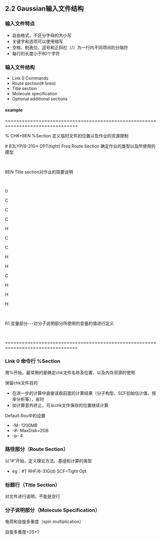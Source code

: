 ## 2.2 Gaussian输入文件结构

### 输入文件特点

- 自由格式，不区分字母的大小写
- 关键字和选项可以使用缩写
- 空格、制表位、逗号和正斜杠（/）为一行内不同项间的分隔符
- 每行的长度小于80个字符

### 输入文件结构

- Link 0 Commands
- Route section(# lines)
- Title section
- Molecule specification
- Optional additional sections

#### example

================================================================================

% CHK=BEN      %Section 定义临时文件的位置以及作业的资源限制

\# B3LYP/6-31G* OPT(tight)    Freq    Route Section 确定作业的类型以及所使用的模型

<br>

BEN Title section对作业的简要说明

<br>

0

C

C

C

H

C

C

H

H

C

H

H

H

<br>

R1     变量部分---对分子说明部分所使用的变量的值进行定义

<br>

================================================================================

### Link 0 命令行    %Section

用%开始，最常用的是确定chk文件名称及位置，以及内存资源的使用

保留chk文件目的

- 在进一步的计算中直接读取前面的计算结果（分子构型、SCF初始估计值、频率分析等），省时
- 如计算意外终止，可从chk文件保存的位置继续计算

Default.Rou中的设置

- -M- 1200MB
- -#- MaxDisk=2GB
- -p- 4

### 路径部分（Route Section）

以“#”开始，定义理论方法、基组和计算的类型

- eg：#T RHF/6-31G(d) SCF=Tight Opt

### 标题行（Title Section）

对文件进行说明，不能是空行

### 分子说明部分（Molecule Specification）

电荷和自旋多重度（spin multiplication）

自旋多重度=2S+1

